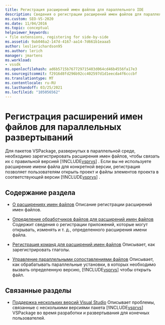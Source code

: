 ```yaml
---
title: Регистрация расширений имен файлов для параллельного IDE
description: Сведения о регистрации расширений имен файлов для параллельных развертываний, которые позволяют пользователям открывать файлы в соответствующей версии Visual Studio.
ms.custom: SEO-VS-2020
ms.date: 11/04/2016
ms.topic: conceptual
helpviewer_keywords:
- file extensions, registering for side-by-side
ms.assetid: 9ab046a2-147d-4167-aa14-7d661b1eaaa5
author: leslierichardson95
ms.author: lerich
manager: jmartens
ms.workload:
- vssdk
ms.openlocfilehash: ad6b5715b767729715403d064cd46b4556fa17e3
ms.sourcegitcommit: f2916d8fd296b92cc402597d1d1eecda4f6cccbf
ms.translationtype: MT
ms.contentlocale: ru-RU
ms.lasthandoff: 03/25/2021
ms.locfileid: "105056562"
---
```

# <a name="register-file-name-extensions-for-side-by-side-deployments"></a>Регистрация расширений имен файлов для параллельных развертываний
Для пакетов VSPackage, развернутых в параллельной среде, необходимо зарегистрировать расширения имен файлов, чтобы связать их с правильной версией [!INCLUDE[vsprvs](../code-quality/includes/vsprvs_md.md)] . Если вы не используете расширение имени файла для конкретной версии, регистрация позволяет пользователям открыть проект и файлы элементов проекта в соответствующей версии [!INCLUDE[vsprvs](../code-quality/includes/vsprvs_md.md)] .

## <a name="in-this-section"></a>Содержание раздела
- [О расширениях имен файлов](../extensibility/about-file-name-extensions.md) Описание регистрации расширений имен файлов.

- [Определение обработчиков файлов для расширений имен файлов](../extensibility/specifying-file-handlers-for-file-name-extensions.md) Содержит сведения о регистрации приложений, которые могут открывать, изменять и т. д., определенного расширения имени файла.

- [Регистрация команд для расширений имен файлов](../extensibility/registering-verbs-for-file-name-extensions.md) Описывает, как зарегистрировать глаголы.

- [Управление параллельными сопоставлениями файлов](../extensibility/managing-side-by-side-file-associations.md) Описывает, как обрабатывать параллельные установки, в которых необходимо вызвать определенную версию, [!INCLUDE[vsprvs](../code-quality/includes/vsprvs_md.md)] чтобы открыть файл.

## <a name="related-sections"></a>Связанные разделы
- [Поддержка нескольких версий Visual Studio](../extensibility/supporting-multiple-versions-of-visual-studio.md) Описывает проблемы, связанные с несколькими версиями пакета [!INCLUDE[vsprvs](../code-quality/includes/vsprvs_md.md)] VSPackage во время разработки и развертывания для конечных пользователей.
